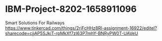 # IBM-Project-8202-1658911096
Smart Solutions For Railways
https://www.tinkercad.com/things/2rjFcHHz8RI-assignment-16922/editel?sharecode=cjjAP5SJkiT-rpMkXf7zI63P7mhY-BNRyPW0T-UAVeU
